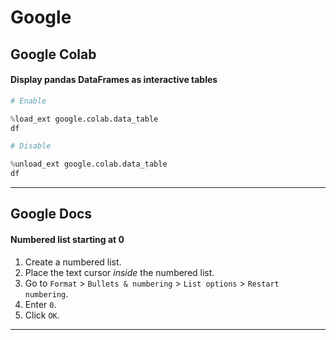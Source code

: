 # Google

## Google Colab

#### Display pandas DataFrames as interactive tables

```python
# Enable

%load_ext google.colab.data_table
df
```

```python
# Disable

%unload_ext google.colab.data_table
df
```

---

## Google Docs

#### Numbered list starting at 0

1. Create a numbered list.
2. Place the text cursor _inside_ the numbered list.
3. Go to `Format` > `Bullets & numbering` > `List options` > `Restart numbering`.
4. Enter `0`.
5. Click `OK`.

---
